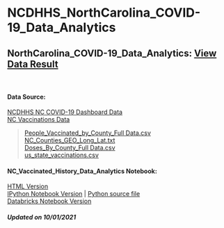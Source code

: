 # NCDHHS_NorthCarolina_COVID-19_Data_Analytics
## NorthCarolina_COVID-19_Data_Analytics: [View Data Result](https://databricks-prod-cloudfront.cloud.databricks.com/public/4027ec902e239c93eaaa8714f173bcfc/5046679506773131/1744289572805707/1881994316477184/latest.html)
<br>

#### Data Source: <br>
[NCDHHS NC COVID-19 Dashboard Data](https://covid19.ncdhhs.gov/dashboard/data-behind-dashboards) <br>
[NC Vaccinations Data](https://covid19.ncdhhs.gov/dashboard/vaccinations) <br>
> [People_Vaccinated_by_County_Full Data.csv](https://github.com/zmei1997/NCDHHS_NorthCarolina_COVID-19_Data_Analytics/blob/main/Data/People_Vaccinated_by_County_Full%20Data.csv) <br>
> [NC_Counties_GEO_Long_Lat.txt](https://github.com/zmei1997/NCDHHS_NorthCarolina_COVID-19_Data_Analytics/blob/main/Data/2020_gaz_counties_37.txt) <br>
> [Doses_By_County_Full Data.csv](https://github.com/zmei1997/NCDHHS_NorthCarolina_COVID-19_Data_Analytics/blob/main/Data/Doses_By_County_Full%20Data.csv) <br>
> [us_state_vaccinations.csv](https://github.com/govex/COVID-19/blob/master/data_tables/vaccine_data/us_data/time_series/people_vaccinated_us_timeline.csv)

#### NC_Vaccinated_History_Data_Analytics Notebook: <br>
[HTML Version](https://databricks-prod-cloudfront.cloud.databricks.com/public/4027ec902e239c93eaaa8714f173bcfc/5046679506773131/1744289572805707/1881994316477184/latest.html)<br>
[IPython Notebook Version](https://github.com/zmei1997/NCDHHS_NorthCarolina_COVID-19_Data_Analytics/blob/main/NC_Vaccinated_History.ipynb)
 |  [Python source file](https://github.com/zmei1997/NCDHHS_NorthCarolina_COVID-19_Data_Analytics/blob/main/NC_Vaccinated_History.py)<br>
[Databricks Notebook Version](https://github.com/zmei1997/NCDHHS_NorthCarolina_COVID-19_Data_Analytics/blob/main/NC_Vaccinated_History.dbc)<br>

##### Updated on 10/01/2021
